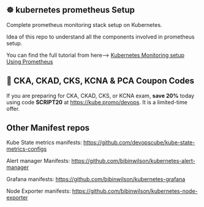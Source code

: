 ## ☸️ kubernetes prometheus Setup

Complete prometheus monitoring stack setup on Kubernetes.

Idea of this repo to understand all the components involved in prometheus setup.

You can find the full tutorial from here--> [Kubernetes Monitoring setup Using Prometheus](https://devopscube.com/setup-prometheus-monitoring-on-kubernetes/)

## 🚀 CKA, CKAD, CKS, KCNA & PCA Coupon Codes

If you are preparing for CKA, CKAD, CKS, or KCNA exam, **save 20%** today using code **SCRIPT20** at https://kube.promo/devops. It is a limited-time offer. 

## Other Manifest repos

Kube State metrics manifests: https://github.com/devopscube/kube-state-metrics-configs

Alert manager Manifests: https://github.com/bibinwilson/kubernetes-alert-manager

Grafana manifests: https://github.com/bibinwilson/kubernetes-grafana

Node Exporter manifests: https://github.com/bibinwilson/kubernetes-node-exporter


